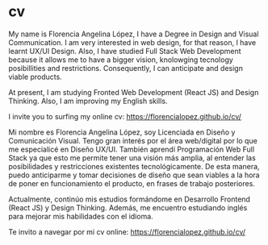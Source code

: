 # cv
My name is Florencia Angelina López, I have a Degree in Design and Visual Communication. I am very interested in web design, for that reason, I have learnt UX/UI Design. Also, I have studied Full Stack Web Development because it allows me to have a bigger vision, knolowging tecnology posibillities and restrictions. Consequently, I can anticipate and design viable products.

At present, I am studying Fronted Web Development (React JS) and Design Thinking. Also, I am improving my English skills.

I invite you to surfing my online cv: https://florencialopez.github.io/cv/



Mi nombre es Florencia Angelina López, soy Licenciada en Diseño y Comunicación Visual.
Tengo gran interés por el área web/digital por lo que me especialicé en Diseño UX/UI. También aprendí Programación Web Full Stack ya que esto me permite tener una visión más amplia, al entender las posibilidades y restricciones existentes tecnológicamente. De esta manera, puedo anticiparme y tomar decisiones de diseño que sean viables a la hora de poner en funcionamiento el producto, en frases de trabajo posteriores.

Actualmente, continúo mis estudios formándome en Desarrollo Frontend (React JS) y Design Thinking. Además, me encuentro estudiando inglés para mejorar mis habilidades con el idioma.

Te invito a navegar por mi cv online: https://florencialopez.github.io/cv/
